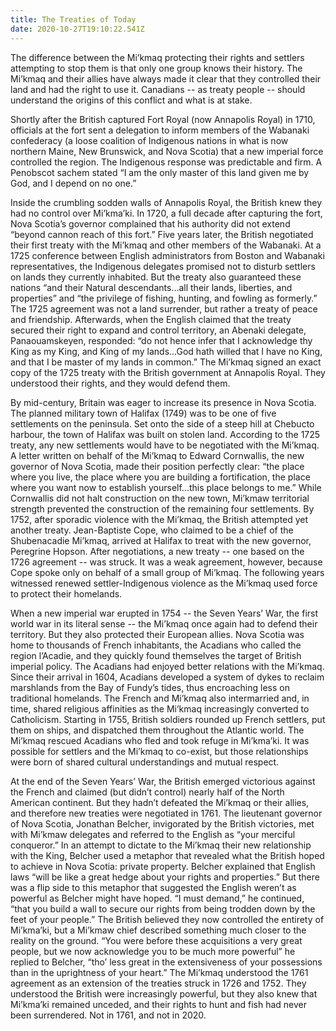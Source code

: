 ```yaml
---
title: The Treaties of Today
date: 2020-10-27T19:10:22.541Z
---
```

The difference between the Mi’kmaq protecting their rights and settlers attempting to stop them is that only one group knows their history. The Mi’kmaq and their allies have always made it clear that they controlled their land and had the right to use it. Canadians -- as treaty people -- should understand the origins of this conflict and what is at stake.

Shortly after the British captured Fort Royal (now Annapolis Royal) in 1710, officials at the fort sent a delegation to inform members of the Wabanaki confederacy (a loose coalition of Indigenous nations in what is now northern Maine, New Brunswick, and Nova Scotia) that a new imperial force controlled the region. The Indigenous response was predictable and firm. A Penobscot sachem stated “I am the only master of this land given me by God, and I depend on no one.” 

Inside the crumbling sodden walls of Annapolis Royal, the British knew they had no control over Mi’kma’ki. In 1720, a full decade after capturing the fort, Nova Scotia’s governor complained that his authority did not extend “beyond cannon reach of this fort.” Five years later, the British negotiated their first treaty with the Mi’kmaq and other members of the Wabanaki. At a 1725 conference between English administrators from Boston and Wabanaki representatives, the Indigenous delegates promised not to disturb settlers on lands they currently inhabited. But the treaty also guaranteed these nations “and their Natural descendants...all their lands, liberties, and properties” and “the privilege of fishing, hunting, and fowling as formerly.” The 1725 agreement was not a land surrender, but rather a treaty of peace and friendship. Afterwards, when the English claimed that the treaty secured their right to expand and control territory, an Abenaki delegate, Panaouamskeyen, responded: “do not hence infer that I acknowledge thy King as my King, and King of my lands...God hath willed that I have no King, and that I be master of my lands in common.” The Mi’kmaq signed an exact copy of the 1725 treaty with the British government at Annapolis Royal. They understood their rights, and they would defend them. 

By mid-century, Britain was eager to increase its presence in Nova Scotia. The planned military town of Halifax (1749) was to be one of five settlements on the peninsula. Set onto the side of a steep hill at Chebucto harbour, the town of Halifax was built on stolen land. According to the 1725 treaty, any new settlements would have to be negotiated with the Mi’kmaq. A letter written on behalf of the Mi’kmaq to Edward Cornwallis, the new governor of Nova Scotia, made their position perfectly clear: “the place where you live, the place where you are building a fortification, the place where you want now to establish yourself...this place belongs to me.” While Cornwallis did not halt construction on the new town, Mi’kmaw territorial strength prevented the construction of the remaining four settlements. By 1752, after sporadic violence with the Mi’kmaq, the British attempted yet another treaty. Jean-Baptiste Cope, who claimed to be a chief of the Shubenacadie Mi’kmaq, arrived at Halifax to treat with the new governor, Peregrine Hopson. After negotiations, a new treaty -- one based on the 1726 agreement -- was struck. It was a weak agreement, however, because Cope spoke only on behalf of a small group of Mi’kmaq. The following years witnessed renewed settler-Indigenous violence as the Mi’kmaq used force to protect their homelands. 

When a new imperial war erupted in 1754 -- the Seven Years’ War, the first world war in its literal sense -- the Mi’kmaq once again had to defend their territory. But they also protected their European allies. Nova Scotia was home to thousands of French inhabitants, the Acadians who called the region l’Acadie, and they quickly found themselves the target of British imperial policy. The Acadians had enjoyed better relations with the Mi’kmaq. Since their arrival in 1604, Acadians developed a system of dykes to reclaim marshlands from the Bay of Fundy’s tides, thus encroaching less on traditional homelands. The French and Mi’kmaq also intermarried and, in time, shared religious affinities as the Mi’kmaq increasingly converted to Catholicism. Starting in 1755, British soldiers rounded up French settlers, put them on ships, and dispatched them throughout the Atlantic world. The Mi’kmaq rescued Acadians who fled and took refuge in Mi’kma’ki. It was possible for settlers and the Mi’kmaq to co-exist, but those relationships were born of shared cultural understandings and mutual respect. 

At the end of the Seven Years’ War, the British emerged victorious against the French and claimed (but didn’t control) nearly half of the North American continent. But they hadn’t defeated the Mi’kmaq or their allies, and therefore new treaties were negotiated in 1761. The lieutenant governor of Nova Scotia, Jonathan Belcher, invigorated by the British victories, met with Mi’kmaw delegates and referred to the English as “your merciful conqueror.” In an attempt to dictate to the Mi’kmaq their new relationship with the King, Belcher used a metaphor that revealed what the British hoped to achieve in Nova Scotia: private property. Belcher explained that English laws “will be like a great hedge about your rights and properties.” But there was a flip side to this metaphor that suggested the English weren’t as powerful as Belcher might have hoped. “I must demand,” he continued, “that you build a wall to secure our rights from being trodden down by the feet of your people.” The British believed they now controlled the entirety of Mi’kma’ki, but a Mi’kmaw chief described something much closer to the reality on the ground. “You were before these acquisitions a very great people, but we now acknowledge you to be much more powerful” he replied to Belcher, “tho’ less great in the extensiveness of your possessions than in the uprightness of your heart.” The Mi’kmaq understood the 1761 agreement as an extension of the treaties struck in 1726 and 1752. They understood the British were increasingly powerful, but they also knew that Mi’kma’ki remained unceded, and their rights to hunt and fish had never been surrendered. Not in 1761, and not in 2020.